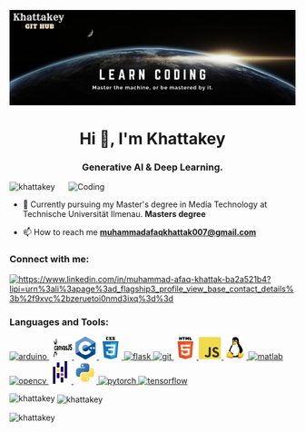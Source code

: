 ![logo](https://github.com/Khattakey/Khattakey/blob/main/Learn%20Coding.png)
<h1 align="center">Hi 👋, I'm Khattakey</h1>
<h3 align="center">Generative AI & Deep Learning.</h3>

<img align = "right" alt = "Coding" width = "400" src="https://media0.giphy.com/media/v1.Y2lkPTc5MGI3NjExdTd3d25tdG0wOXdlNzllYWFybGdpMTB5NGYwdnJjbXdxdWRzbzNyaCZlcD12MV9naWZzX3NlYXJjaCZjdD1n/pOEbLRT4SwD35IELiQ/giphy-downsized.gif">

<p align="left"> <img src="https://komarev.com/ghpvc/?username=khattakey&label=Profile%20views&color=0e75b6&style=flat" alt="khattakey" /> </p>

- 🔭 Currently pursuing my Master's degree in Media Technology at Technische Universität Ilmenau. **Masters degree**

- 📫 How to reach me **muhammadafaqkhattak007@gmail.com**

<h3 align="left">Connect with me:</h3>
<p align="left">
<a href="https://linkedin.com/in/https://www.linkedin.com/in/muhammad-afaq-khattak-ba2a521b4?lipi=urn%3ali%3apage%3ad_flagship3_profile_view_base_contact_details%3b%2f9xvc%2bzeruetoi0nmd3ixq%3d%3d" target="blank"><img align="center" src="https://raw.githubusercontent.com/rahuldkjain/github-profile-readme-generator/master/src/images/icons/Social/linked-in-alt.svg" alt="https://www.linkedin.com/in/muhammad-afaq-khattak-ba2a521b4?lipi=urn%3ali%3apage%3ad_flagship3_profile_view_base_contact_details%3b%2f9xvc%2bzeruetoi0nmd3ixq%3d%3d" height="30" width="40" /></a>
</p>

<h3 align="left">Languages and Tools:</h3>
<p align="left"> <a href="https://www.arduino.cc/" target="_blank" rel="noreferrer"> <img src="https://cdn.worldvectorlogo.com/logos/arduino-1.svg" alt="arduino" width="40" height="40"/> </a> <a href="https://canvasjs.com" target="_blank" rel="noreferrer"> <img src="https://raw.githubusercontent.com/Hardik0307/Hardik0307/master/assets/canvasjs-charts.svg" alt="canvasjs" width="40" height="40"/> </a> <a href="https://www.w3schools.com/cpp/" target="_blank" rel="noreferrer"> <img src="https://raw.githubusercontent.com/devicons/devicon/master/icons/cplusplus/cplusplus-original.svg" alt="cplusplus" width="40" height="40"/> </a> <a href="https://www.w3schools.com/css/" target="_blank" rel="noreferrer"> <img src="https://raw.githubusercontent.com/devicons/devicon/master/icons/css3/css3-original-wordmark.svg" alt="css3" width="40" height="40"/> </a> <a href="https://flask.palletsprojects.com/" target="_blank" rel="noreferrer"> <img src="https://www.vectorlogo.zone/logos/pocoo_flask/pocoo_flask-icon.svg" alt="flask" width="40" height="40"/> </a> <a href="https://git-scm.com/" target="_blank" rel="noreferrer"> <img src="https://www.vectorlogo.zone/logos/git-scm/git-scm-icon.svg" alt="git" width="40" height="40"/> </a> <a href="https://www.w3.org/html/" target="_blank" rel="noreferrer"> <img src="https://raw.githubusercontent.com/devicons/devicon/master/icons/html5/html5-original-wordmark.svg" alt="html5" width="40" height="40"/> </a> <a href="https://developer.mozilla.org/en-US/docs/Web/JavaScript" target="_blank" rel="noreferrer"> <img src="https://raw.githubusercontent.com/devicons/devicon/master/icons/javascript/javascript-original.svg" alt="javascript" width="40" height="40"/> </a> <a href="https://www.linux.org/" target="_blank" rel="noreferrer"> <img src="https://raw.githubusercontent.com/devicons/devicon/master/icons/linux/linux-original.svg" alt="linux" width="40" height="40"/> </a> <a href="https://www.mathworks.com/" target="_blank" rel="noreferrer"> <img src="https://upload.wikimedia.org/wikipedia/commons/2/21/Matlab_Logo.png" alt="matlab" width="40" height="40"/> </a> <a href="https://opencv.org/" target="_blank" rel="noreferrer"> <img src="https://www.vectorlogo.zone/logos/opencv/opencv-icon.svg" alt="opencv" width="40" height="40"/> </a> <a href="https://pandas.pydata.org/" target="_blank" rel="noreferrer"> <img src="https://raw.githubusercontent.com/devicons/devicon/2ae2a900d2f041da66e950e4d48052658d850630/icons/pandas/pandas-original.svg" alt="pandas" width="40" height="40"/> </a> <a href="https://www.python.org" target="_blank" rel="noreferrer"> <img src="https://raw.githubusercontent.com/devicons/devicon/master/icons/python/python-original.svg" alt="python" width="40" height="40"/> </a> <a href="https://pytorch.org/" target="_blank" rel="noreferrer"> <img src="https://www.vectorlogo.zone/logos/pytorch/pytorch-icon.svg" alt="pytorch" width="40" height="40"/> </a> <a href="https://www.tensorflow.org" target="_blank" rel="noreferrer"> <img src="https://www.vectorlogo.zone/logos/tensorflow/tensorflow-icon.svg" alt="tensorflow" width="40" height="40"/> </a> </p>

<p><img align="left" src="https://github-readme-stats.vercel.app/api/top-langs?username=khattakey&show_icons=true&locale=en&layout=compact" alt="khattakey" /></p>

<p>&nbsp;<img align="center" src="https://github-readme-stats.vercel.app/api?username=khattakey&show_icons=true&locale=en" alt="khattakey" /></p>

<p><img align="center" src="https://github-readme-streak-stats.herokuapp.com/?user=khattakey&" alt="khattakey" /></p>

